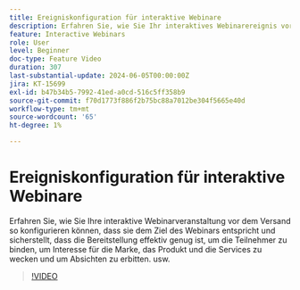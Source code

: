 ```yaml
---
title: Ereigniskonfiguration für interaktive Webinare
description: Erfahren Sie, wie Sie Ihr interaktives Webinarereignis vor dem Versand so konfigurieren, dass es dem Ziel des Webinars entspricht.
feature: Interactive Webinars
role: User
level: Beginner
doc-type: Feature Video
duration: 307
last-substantial-update: 2024-06-05T00:00:00Z
jira: KT-15699
exl-id: b47b34b5-7992-41ed-a0cd-516c5ff358b9
source-git-commit: f70d1773f886f2b75bc88a7012be304f5665e40d
workflow-type: tm+mt
source-wordcount: '65'
ht-degree: 1%

---
```


# Ereigniskonfiguration für interaktive Webinare

Erfahren Sie, wie Sie Ihre interaktive Webinarveranstaltung vor dem Versand so konfigurieren können, dass sie dem Ziel des Webinars entspricht und sicherstellt, dass die Bereitstellung effektiv genug ist, um die Teilnehmer zu binden, um Interesse für die Marke, das Produkt und die Services zu wecken und um Absichten zu erbitten. usw.

>[!VIDEO](https://video.tv.adobe.com/v/3429637/?learn=on)
